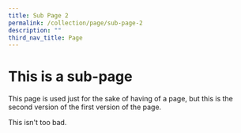 ```yaml
---
title: Sub Page 2
permalink: /collection/page/sub-page-2
description: ""
third_nav_title: Page
---
```

# This is a sub-page 

This page is used just for the sake of having of a page, but this is the second version of the first version of the page. 

This isn't too bad.